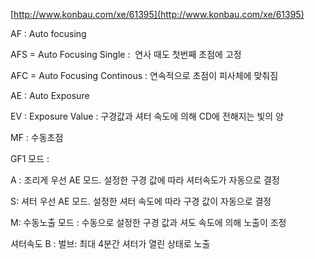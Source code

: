 [http://www.konbau.com/xe/61395](http://www.konbau.com/xe/61395)

  

  

AF : Auto focusing

AFS = Auto Focusing Single :  연사 때도 첫번째 초점에 고정

AFC = Auto Focusing Continous : 연속적으로 초점이 피사체에 맞춰짐

AE : Auto Exposure

EV : Exposure Value : 구경값과 셔터 속도에 의해 CD에 전해지는 빛의 양

MF : 수동초점

GF1 모드 :

A : 조리게 우선 AE 모드. 설정한 구경 값에 따라 셔터속도가 자동으로 결정

S: 셔터 우선 AE 모드. 설정한 셔터 속도에 따라 구경 값이 자동으로 결정

M: 수동노출 모드 : 수동으로 설정한 구경 값과 셔도 속도에 의해 노출이 조정

셔터속도 B : 벌브: 최대 4분간 셔터가 열린 상태로 노출
